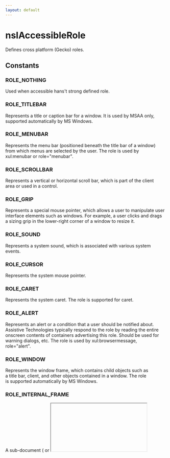 ```yaml
---
layout: default
---
```


# nsIAccessibleRole #
  
Defines cross platform (Gecko) roles.  
  

## Constants ##

### ROLE_NOTHING ###
  
Used when accessible hans't strong defined role.  
  

### ROLE_TITLEBAR ###
  
Represents a title or caption bar for a window. It is used by MSAA only,  
supported automatically by MS Windows.  
  

### ROLE_MENUBAR ###
  
Represents the menu bar (positioned beneath the title bar of a window)  
from which menus are selected by the user. The role is used by  
xul:menubar or role="menubar".  
  

### ROLE_SCROLLBAR ###
  
Represents a vertical or horizontal scroll bar, which is part of the client  
area or used in a control.  
  

### ROLE_GRIP ###
  
Represents a special mouse pointer, which allows a user to manipulate user  
interface elements such as windows. For example, a user clicks and drags  
a sizing grip in the lower-right corner of a window to resize it.  
  

### ROLE_SOUND ###
  
Represents a system sound, which is associated with various system events.  
  

### ROLE_CURSOR ###
  
Represents the system mouse pointer.  
  

### ROLE_CARET ###
  
Represents the system caret. The role is supported for caret.  
  

### ROLE_ALERT ###
  
Represents an alert or a condition that a user should be notified about.  
Assistive Technologies typically respond to the role by reading the entire  
onscreen contents of containers advertising this role. Should be used for  
warning dialogs, etc. The role is used by xul:browsermessage,  
role="alert".  
  

### ROLE_WINDOW ###
  
Represents the window frame, which contains child objects such as  
a title bar, client, and other objects contained in a window. The role  
is supported automatically by MS Windows.  
  

### ROLE_INTERNAL_FRAME ###
  
A sub-document (<frame> or <iframe>)  
  

### ROLE_MENUPOPUP ###
  
Represents a menu, which presents a list of options from which the user can  
make a selection to perform an action. It is used for role="menu".  
  

### ROLE_MENUITEM ###
  
Represents a menu item, which is an entry in a menu that a user can choose  
to carry out a command, select an option. It is used for xul:menuitem,  
role="menuitem".  
  

### ROLE_TOOLTIP ###
  
Represents a ToolTip that provides helpful hints.  
  

### ROLE_APPLICATION ###
  
Represents a main window for an application. It is used for  
role="application". Also refer to ROLE_APP_ROOT  
  

### ROLE_DOCUMENT ###
  
Represents a document window. A document window is always contained within  
an application window. It is used for role="document".  
  

### ROLE_PANE ###
  
Represents a pane within a frame or document window. Users can navigate  
between panes and within the contents of the current pane, but cannot  
navigate between items in different panes. Thus, panes represent a level  
of grouping lower than frame windows or documents, but above individual  
controls. It is used for the first child of a <frame> or <iframe>.  
  

### ROLE_CHART ###
  
Represents a graphical image used to represent data.  
  

### ROLE_DIALOG ###
  
Represents a dialog box or message box. It is used for xul:dialog,   
role="dialog".  
  

### ROLE_BORDER ###
  
Represents a window border.  
  

### ROLE_GROUPING ###
  
Logically groups other objects. There is not always a parent-child  
relationship between the grouping object and the objects it contains. It  
is used for html:textfield, xul:groupbox, role="group".  
  

### ROLE_SEPARATOR ###
  
Used to visually divide a space into two regions, such as a separator menu  
item or a bar that divides split panes within a window. It is used for  
xul:separator, html:hr, role="separator".  
  

### ROLE_TOOLBAR ###
  
Represents a toolbar, which is a grouping of controls (push buttons or  
toggle buttons) that provides easy access to frequently used features. It  
is used for xul:toolbar, role="toolbar".  
  

### ROLE_STATUSBAR ###
  
Represents a status bar, which is an area at the bottom of a window that  
displays information about the current operation, state of the application,  
or selected object. The status bar has multiple fields, which display  
different kinds of information. It is used for xul:statusbar.  
  

### ROLE_TABLE ###
  
Represents a table that contains rows and columns of cells, and optionally,  
row headers and column headers. It is used for html:table,  
role="grid". Also refer to the following roles: ROLE_COLUMNHEADER,  
ROLE_ROWHEADER, ROLE_COLUMN, ROLE_ROW, ROLE_CELL.  
  

### ROLE_COLUMNHEADER ###
  
Represents a column header, providing a visual label for a column in  
a table. It is used for XUL tree column headers, html:th,  
role="colheader". Also refer to ROLE_TABLE.  
  

### ROLE_ROWHEADER ###
  
Represents a row header, which provides a visual label for a table row.  
It is used for role="rowheader". Also, see ROLE_TABLE.  
  

### ROLE_COLUMN ###
  
Represents a column of cells within a table. Also, see ROLE_TABLE.  
  

### ROLE_ROW ###
  
Represents a row of cells within a table. Also, see ROLE_TABLE.  
  

### ROLE_CELL ###
  
Represents a cell within a table. It is used for html:td,  
xul:tree cell and xul:listcell. Also, see ROLE_TABLE.  
  

### ROLE_LINK ###
  
Represents a link to something else. This object might look like text or  
a graphic, but it acts like a button. It is used for  
xul:label@class="text-link", html:a, html:area.  
  

### ROLE_HELPBALLOON ###
  
Displays a Help topic in the form of a ToolTip or Help balloon.  
  

### ROLE_CHARACTER ###
  
Represents a cartoon-like graphic object, such as Microsoft Office  
Assistant, which is displayed to provide help to users of an application.  
  

### ROLE_LIST ###
  
Represents a list box, allowing the user to select one or more items. It  
is used for xul:listbox, html:select@size, role="list". See also  
ROLE_LIST_ITEM.  
  

### ROLE_LISTITEM ###
  
Represents an item in a list. See also ROLE_LIST.  
  

### ROLE_OUTLINE ###
  
Represents an outline or tree structure, such as a tree view control,  
that displays a hierarchical list and allows the user to expand and  
collapse branches. Is is used for role="tree".  
  

### ROLE_OUTLINEITEM ###
  
Represents an item in an outline or tree structure. It is used for  
role="treeitem".  
  

### ROLE_PAGETAB ###
  
Represents a page tab, it is a child of a page tab list. It is used for  
xul:tab, role="treeitem". Also refer to ROLE_PAGETABLIST.  
  

### ROLE_PROPERTYPAGE ###
  
Represents a property sheet. It is used for xul:tabpanel,  
role="tabpanel".  
  

### ROLE_INDICATOR ###
  
Represents an indicator, such as a pointer graphic, that points to the  
current item.  
  

### ROLE_GRAPHIC ###
  
Represents a picture. Is is used for xul:image, html:img.  
  

### ROLE_STATICTEXT ###
  
Represents read-only text, such as labels for other controls or  
instructions in a dialog box. Static text cannot be modified or selected.  
Is is used for xul:label, xul:description, html:label, role="label".  
  

### ROLE_TEXT_LEAF ###
  
Represents selectable text that allows edits or is designated read-only.  
  

### ROLE_PUSHBUTTON ###
  
Represents a push button control. It is used for xul:button, html:button,  
role="button".  
  

### ROLE_CHECKBUTTON ###
  
Represents a check box control. It is used for xul:checkbox,  
html:input@type="checkbox", role="checkbox".  
  

### ROLE_RADIOBUTTON ###
  
Represents an option button, also called a radio button. It is one of a  
group of mutually exclusive options. All objects sharing a single parent  
that have this attribute are assumed to be part of single mutually  
exclusive group. It is used for xul:radio, html:input@type="radio",  
role="radio".  
  

### ROLE_COMBOBOX ###
  
Represents a combo box; an edit control with an associated list box that  
provides a set of predefined choices. It is used for html:select,  
xul:menulist, role="combobox".  
  

### ROLE_DROPLIST ###
  
Represents the calendar control.  
  

### ROLE_PROGRESSBAR ###
  
Represents a progress bar, dynamically showing the user the percent  
complete of an operation in progress. It is used for xul:progressmeter,  
role="progressbar".  
  

### ROLE_DIAL ###
  
Represents a dial or knob whose purpose is to allow a user to set a value.  
  

### ROLE_HOTKEYFIELD ###
  
Represents a hot-key field that allows the user to enter a combination or  
sequence of keystrokes.  
  

### ROLE_SLIDER ###
  
Represents a slider, which allows the user to adjust a setting in given  
increments between minimum and maximum values. It is used by xul:scale,  
role="slider".  
  

### ROLE_SPINBUTTON ###
  
Represents a spin box, which is a control that allows the user to increment  
or decrement the value displayed in a separate "buddy" control associated  
with the spin box. It is used for xul:spinbuttons.  
  

### ROLE_DIAGRAM ###
  
Represents a graphical image used to diagram data. It is used for svg:svg.  
  

### ROLE_ANIMATION ###
  
Represents an animation control, which contains content that changes over  
time, such as a control that displays a series of bitmap frames.  
  

### ROLE_EQUATION ###
  
Represents a mathematical equation. It is used by MATHML, where there is a  
rich DOM subtree for an equation. Use ROLE_FLAT_EQUATION for <img role="math" alt="[TeX]"/>  
  

### ROLE_BUTTONDROPDOWN ###
  
Represents a button that drops down a list of items.  
  

### ROLE_BUTTONMENU ###
  
Represents a button that drops down a menu.  
  

### ROLE_BUTTONDROPDOWNGRID ###
  
Represents a button that drops down a grid. It is used for xul:colorpicker.  
  

### ROLE_WHITESPACE ###
  
Represents blank space between other objects.  
  

### ROLE_PAGETABLIST ###
  
Represents a container of page tab controls. Is it used for xul:tabs,  
DHTML: role="tabs". Also refer to ROLE_PAGETAB.  
  

### ROLE_CLOCK ###
  
Represents a control that displays time.  
  

### ROLE_SPLITBUTTON ###
  
Represents a button on a toolbar that has a drop-down list icon directly  
adjacent to the button.  
  

### ROLE_IPADDRESS ###
  
Represents an edit control designed for an Internet Protocol (IP) address.  
The edit control is divided into sections for the different parts of the  
IP address.  
  

### ROLE_ACCEL_LABEL ###
  
Represents a label control that has an accelerator.  
  

### ROLE_ARROW ###
  
Represents an arrow in one of the four cardinal directions.  
  

### ROLE_CANVAS ###
  
Represents a control that can be drawn into and is used to trap events.  
It is used for html:canvas.  
  

### ROLE_CHECK_MENU_ITEM ###
  
Represents a menu item with a check box.  
  

### ROLE_COLOR_CHOOSER ###
  
Represents a specialized dialog that lets the user choose a color.  
  

### ROLE_DATE_EDITOR ###
  
Represents control whose purpose is to allow a user to edit a date.  
  

### ROLE_DESKTOP_ICON ###
  
An iconified internal frame in an ROLE_DESKTOP_PANE. Also refer to  
ROLE_INTERNAL_FRAME.  
  

### ROLE_DESKTOP_FRAME ###
  
A desktop pane. A pane that supports internal frames and iconified  
versions of those internal frames.  
  

### ROLE_DIRECTORY_PANE ###
  
A directory pane. A pane that allows the user to navigate through  
and select the contents of a directory. May be used by a file chooser.  
Also refer to ROLE_FILE_CHOOSER.  
  

### ROLE_FILE_CHOOSER ###
  
A file chooser. A specialized dialog that displays the files in the  
directory and lets the user select a file, browse a different directory,  
or specify a filename. May use the directory pane to show the contents of  
a directory. Also refer to ROLE_DIRECTORY_PANE.  
  

### ROLE_FONT_CHOOSER ###
  
A font chooser. A font chooser is a component that lets the user pick  
various attributes for fonts.  
  

### ROLE_CHROME_WINDOW ###
  
Frame role. A top level window with a title bar, border, menu bar, etc.  
It is often used as the primary window for an application.  
  

### ROLE_GLASS_PANE ###
  
 A glass pane. A pane that is guaranteed to be painted on top of all  
panes beneath it. Also refer to ROLE_ROOT_PANE.  
  

### ROLE_HTML_CONTAINER ###
  
A document container for HTML, whose children represent the document  
content.  
  

### ROLE_ICON ###
  
A small fixed size picture, typically used to decorate components.  
  

### ROLE_LABEL ###
  
Presents an icon or short string in an interface.  
  

### ROLE_LAYERED_PANE ###
  
A layered pane. A specialized pane that allows its children to be drawn  
in layers, providing a form of stacking order. This is usually the pane  
that holds the menu bar as  well as the pane that contains most of the  
visual components in a window. Also refer to ROLE_GLASS_PANE and  
ROLE_ROOT_PANE.  
  

### ROLE_OPTION_PANE ###
  
A specialized pane whose primary use is inside a dialog.  
  

### ROLE_PASSWORD_TEXT ###
  
A text object uses for passwords, or other places where the text content  
is not shown visibly to the user.  
  

### ROLE_POPUP_MENU ###
  
A temporary window that is usually used to offer the user a list of  
choices, and then hides when the user selects one of those choices.  
  

### ROLE_RADIO_MENU_ITEM ###
  
A radio button that is a menu item.  
  

### ROLE_ROOT_PANE ###
  
A root pane. A specialized pane that has a glass pane and a layered pane  
as its children. Also refer to ROLE_GLASS_PANE and ROLE_LAYERED_PANE.  
  

### ROLE_SCROLL_PANE ###
  
A scroll pane. An object that allows a user to incrementally view a large  
amount of information.  Its children can include scroll bars and a  
viewport. Also refer to ROLE_VIEW_PORT.  
  

### ROLE_SPLIT_PANE ###
  
A split pane. A specialized panel that presents two other panels at the  
same time. Between the two panels is a divider the user can manipulate to  
make one panel larger and the other panel smaller.  
  

### ROLE_TABLE_COLUMN_HEADER ###
  
The header for a column of a table.  
XXX: it looks this role is dupe of ROLE_COLUMNHEADER.  
  

### ROLE_TABLE_ROW_HEADER ###
  
The header for a row of a table.  
XXX: it looks this role is dupe of ROLE_ROWHEADER  
  

### ROLE_TEAR_OFF_MENU_ITEM ###
  
A menu item used to tear off and reattach its menu.  
  

### ROLE_TERMINAL ###
  
Represents an accessible terminal.  
  

### ROLE_TEXT_CONTAINER ###
  
Collection of objects that constitute a logical text entity.  
  

### ROLE_TOGGLE_BUTTON ###
  
A toggle button. A specialized push button that can be checked or  
unchecked, but does not provide a separate indicator for the current state.  
  

### ROLE_TREE_TABLE ###
  
Representas a control that is capable of expanding and collapsing rows as  
well as showing multiple columns of data.  
XXX: it looks like this role is dupe of ROLE_OUTLINE.  
  

### ROLE_VIEWPORT ###
  
A viewport. An object usually used in a scroll pane. It represents the  
portion of the entire data that the user can see. As the user manipulates  
the scroll bars, the contents of the viewport can change. Also refer to  
ROLE_SCROLL_PANE.  
  

### ROLE_HEADER ###
  
Header of a document page. Also refer to ROLE_FOOTER.  
  

### ROLE_FOOTER ###
  
Footer of a document page. Also refer to ROLE_HEADER.  
  

### ROLE_PARAGRAPH ###
  
A paragraph of text.  
  

### ROLE_RULER ###
  
A ruler such as those used in word processors.  
  

### ROLE_AUTOCOMPLETE ###
  
A text entry having dialog or list containing items for insertion into  
an entry widget, for instance a list of words for completion of a  
text entry. It is used for xul:textbox@autocomplete  
  

### ROLE_EDITBAR ###
  
 An editable text object in a toolbar.  
  

### ROLE_ENTRY ###
  
An control whose textual content may be entered or modified by the user.  
  

### ROLE_CAPTION ###
  
A caption describing another object.  
  

### ROLE_DOCUMENT_FRAME ###
  
A visual frame or container which contains a view of document content.  
Document frames may occur within another Document instance, in which case  
the second document may be said to be embedded in the containing instance.  
HTML frames are often ROLE_DOCUMENT_FRAME. Either this object, or a  
singleton descendant, should implement the Document interface.  
  

### ROLE_HEADING ###
  
Heading.  
  

### ROLE_PAGE ###
  
An object representing a page of document content.  It is used in documents  
which are accessed by the user on a page by page basis.  
  

### ROLE_SECTION ###
  
A container of document content.  An example of the use of this role is to  
represent an html:div.  
  

### ROLE_REDUNDANT_OBJECT ###
  
An object which is redundant with another object in the accessible  
hierarchy. ATs typically ignore objects with this role.  
  

### ROLE_FORM ###
  
A container of form controls. An example of the use of this role is to  
represent an html:form.  
  

### ROLE_IME ###
  
An object which is used to allow input of characters not found on a  
keyboard, such as the input of Chinese characters on a Western keyboard.  
  

### ROLE_APP_ROOT ###
  
XXX: document this.  
  

### ROLE_PARENT_MENUITEM ###
  
Represents a menu item, which is an entry in a menu that a user can choose  
to display another menu.  
  

### ROLE_CALENDAR ###
  
A calendar that allows the user to select a date.  
  

### ROLE_COMBOBOX_LIST ###
  
A list of items that is shown by combobox.  
  

### ROLE_COMBOBOX_OPTION ###
  
A item of list that is shown by combobox;  
  

### ROLE_IMAGE_MAP ###
  
An image map -- has child links representing the areas  
  

### ROLE_OPTION ###
  
An option in a listbox  
  

### ROLE_RICH_OPTION ###
  
A rich option in a listbox, it can have other widgets as children  
  

### ROLE_LISTBOX ###
  
A list of options  
  

### ROLE_FLAT_EQUATION ###
  
Represents a mathematical equation in the accessible name  
  

### ROLE_GRID_CELL ###
  
Represents a cell within a grid. It is used for role="gridcell". Unlike  
ROLE_CELL, it allows the calculation of the accessible name from subtree.  
Also, see ROLE_TABLE.  
  

### ROLE_EMBEDDED_OBJECT ###
  
Represents an embedded object. It is used for html:object or html:embed.  
  

### ROLE_NOTE ###
  
A note. Originally intended to be hidden until activated, but now also used  
for things like html 'aside'.  
  

### ROLE_FIGURE ###
  
A figure. Used for things like HTML5 figure element.  
  

### ROLE_CHECK_RICH_OPTION ###
  
Represents a rich item with a check box.  
  

### ROLE_DEFINITION_LIST ###
  
An HTML definition list <dl>  
  

### ROLE_TERM ###
  
An HTML definition term <dt>  
  

### ROLE_DEFINITION ###
  
An HTML definition <dd>  
  

### ROLE_KEY ###
  
A keyboard or keypad key.  
  
